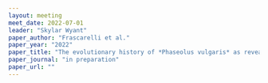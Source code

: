 ```yaml
---
layout: meeting
meet_date: 2022-07-01
leader: "Skylar Wyant"
paper_author: "Frascarelli et al."
paper_year: "2022"
paper_title: "The evolutionary history of *Phaseolus vulgaris* as revealed by chloroplast and nuclear genomes"
paper_journal: "in preparation"
paper_url: ""
---
```


